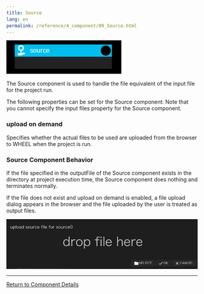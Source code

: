```yaml
---
title: Source
lang: en
permalink: /reference/4_component/09_Source.html
---
```


![img](./img/source.png "source")

The Source component is used to handle the file equivalent of the input file for the project run.

The following properties can be set for the Source component:
Note that you cannot specify the input files property for the Source component.


### upload on demand
Specifies whether the actual files to be used are uploaded from the browser to WHEEL when the project is run.


### Source Component Behavior
If the file specified in the outputFile of the Source component exists in the directory at project execution time, the Source component does nothing and terminates normally.

If the file does not exist and upload on demand is enabled, a file upload dialog appears in the browser and the file uploaded by the user is treated as output files.

![img](./img/upload_source_file_dialog.png "upload source file dialog")


--------
[Return to Component Details]({{site.baseurl}}/reference/4_component/)